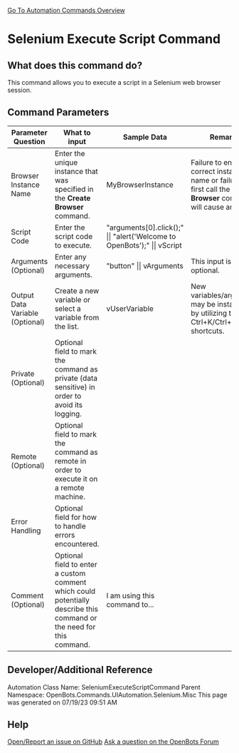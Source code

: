 <!--TITLE: Selenium Execute Script Command -->
<!-- SUBTITLE: a command in the UI Automation Commands\Selenium\Misc group. -->
[Go To Automation Commands Overview](/automation-commands)


# Selenium Execute Script Command


## What does this command do?
This command allows you to execute a script in a Selenium web browser session.


## Command Parameters
| Parameter Question   	| What to input  	|  Sample Data 	| Remarks  	|
| ---                    | ---               | ---           | ---       |
|Browser Instance Name|Enter the unique instance that was specified in the **Create Browser** command.|MyBrowserInstance|Failure to enter the correct instance name or failure to first call the **Create Browser** command will cause an error.|
|Script Code|Enter the script code to execute.|"arguments[0].click();" \|\| "alert('Welcome to OpenBots');" \|\| vScript||
|Arguments (Optional)|Enter any necessary arguments.|"button" \|\| vArguments|This input is optional.|
|Output Data Variable (Optional)|Create a new variable or select a variable from the list.|vUserVariable|New variables/arguments may be instantiated by utilizing the Ctrl+K/Ctrl+J shortcuts.|
|Private (Optional)|Optional field to mark the command as private (data sensitive) in order to avoid its logging.|||
|Remote (Optional)|Optional field to mark the command as remote in order to execute it on a remote machine.|||
|Error Handling|Optional field for how to handle errors encountered.|||
|Comment (Optional)|Optional field to enter a custom comment which could potentially describe this command or the need for this command.|I am using this command to...||


## Developer/Additional Reference
Automation Class Name: SeleniumExecuteScriptCommand
Parent Namespace: OpenBots.Commands.UIAutomation.Selenium.Misc
This page was generated on 07/19/23 09:51 AM


## Help
[Open/Report an issue on GitHub](https://github.com/OpenBotsAI/OpenBots.Studio/issues/new)
[Ask a question on the OpenBots Forum](https://openbots.ai/forums/)
